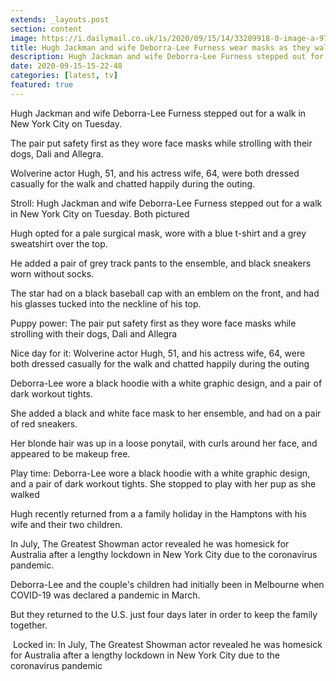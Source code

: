 ```yaml
---
extends: _layouts.post
section: content
image: https://i.dailymail.co.uk/1s/2020/09/15/14/33209918-0-image-a-97_1600178307893.jpg 
title: Hugh Jackman and wife Deborra-Lee Furness wear masks as they walk their dogs in New York City 
description: Hugh Jackman and wife Deborra-Lee Furness stepped out for a walk in New York City on Tuesday.  
date: 2020-09-15-15-22-48 
categories: [latest, tv] 
featured: true 
--- 
```

Hugh Jackman and wife Deborra-Lee Furness stepped out for a walk in New York City on Tuesday. 

The pair put safety first as they wore face masks while strolling with their dogs, Dali and Allegra. 

Wolverine actor Hugh, 51, and his actress wife, 64, were both dressed casually for the walk and chatted happily during the outing. 

Stroll: Hugh Jackman and wife Deborra-Lee Furness stepped out for a walk in New York City on Tuesday. Both pictured 

Hugh opted for a pale surgical mask, wore with a blue t-shirt and a grey sweatshirt over the top. 

He added a pair of grey track pants to the ensemble, and black sneakers worn without socks. 

The star had on a black baseball cap with an emblem on the front, and had his glasses tucked into the neckline of his top. 

Puppy power: The pair put safety first as they wore face masks while strolling with their dogs, Dali and Allegra

Nice day for it: Wolverine actor Hugh, 51, and his actress wife, 64, were both dressed casually for the walk and chatted happily during the outing

Deborra-Lee wore a black hoodie with a white graphic design, and a pair of dark workout tights. 

She added a black and white face mask to her ensemble, and had on a pair of red sneakers. 

Her blonde hair was up in a loose ponytail, with curls around her face, and appeared to be makeup free.      

Play time: Deborra-Lee wore a black hoodie with a white graphic design, and a pair of dark workout tights. She stopped to play with her pup as she walked 

Hugh recently returned from a a family holiday in the Hamptons with his wife and their two children. 

In July, The Greatest Showman actor revealed he was homesick for Australia after a lengthy lockdown in New York City due to the coronavirus pandemic.

Deborra-Lee and the couple's children had initially been in Melbourne when COVID-19 was declared a pandemic in March.

But they returned to the U.S. just four days later in order to keep the family together.

 Locked in: In July, The Greatest Showman actor revealed he was homesick for Australia after a lengthy lockdown in New York City due to the coronavirus pandemic

